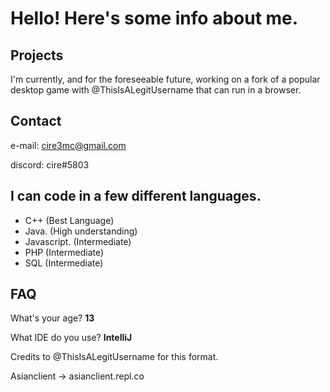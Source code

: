 # Hello! Here's some info about me.

## Projects

I'm currently, and for the foreseeable future, working on a fork of a popular desktop game with @ThisIsALegitUsername that can run in a browser.

## Contact

e-mail: cire3mc@gmail.com 

discord: cire#5803

## I can code in a few different languages.

* C++ (Best Language)
* Java. (High understanding)
* Javascript. (Intermediate)
* PHP (Intermediate)
* SQL (Intermediate)
## FAQ

What's your age? **13**

What IDE do you use? **IntelliJ**


Credits to @ThisIsALegitUsername for this format.


Asianclient -> asianclient.repl.co
